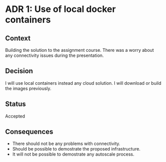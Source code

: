 # ADR 1: Use of local docker containers

## Context
Building the solution to the assignment course.
There was a worry about any connectivity issues during the presentation.


## Decision
I will use local containers instead any cloud solution.
I will download or build the images previously.


## Status
Accepted


## Consequences
* There should not be any problems with connectivity.
* Should be possible to demostrate the proposed infrastructure.
* It will not be possible to demostrate any autoscale process.